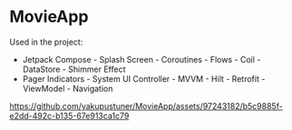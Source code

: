 # MovieApp

Used in the project:

- Jetpack Compose - Splash Screen - Coroutines - Flows - Coil - DataStore - Shimmer Effect
- Pager Indicators - System UI Controller - MVVM - Hilt - Retrofit - ViewModel - Navigation





https://github.com/yakupustuner/MovieApp/assets/97243182/b5c9885f-e2dd-492c-b135-67e913ca1c79



